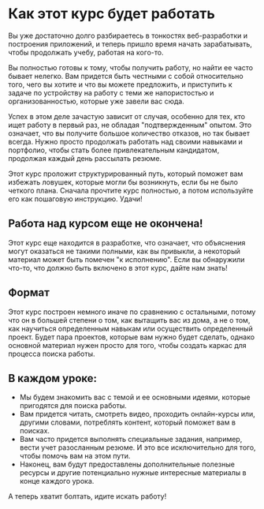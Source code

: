 # Как этот курс будет работать

Вы уже достаточно долго разбираетесь в тонкостях веб-разработки и построения приложений, и теперь пришло время начать зарабатывать, чтобы продолжать учебу, работая на кого-то.

Вы полностью готовы к тому, чтобы получить работу, но найти ее часто бывает нелегко. Вам придется быть честными с собой относительно того, чего вы хотите и что вы можете предложить, и приступить к задаче по устройству на работу с теми же напористостью и организованностью, которые уже завели вас сюда.

Успех в этом деле зачастую зависит от случая, особенно для тех, кто ищет работу в первый раз, не обладая "подтвержденным" опытом. Это означает, что вы получите большое количество отказов, но так бывает всегда. Нужно просто продолжать работать над своими навыками и портфолио, чтобы стать более привлекательным кандидатом, продолжая каждый день рассылать резюме.

Этот курс проложит структурированный путь, который поможет вам избежать ловушек, которые могли бы возникнуть, если бы не было четкого плана. Сначала прочтите курс полностью, а потом используйте его как пошаговую инструкцию. Удачи!

## Работа над курсом еще не окончена!

Этот курс еще находится в разработке, что означает, что объяснения могут оказаться не такими полными, как вы привыкли, а некоторый материал может быть помечен "к исполнению". Если вы обнаружили что-то, что должно быть включено в этот курс, дайте нам знать!

## Формат

Этот курс построен немного иначе по сравнению с остальными, потому что он в большей степени о том, как вытащить вас из дома, а не о том, как научиться определенным навыкам или осуществить определенный проект. Будет пара проектов, которые вам нужно будет сделать, однако основной материал нужен просто для того, чтобы создать каркас для процесса поиска работы.

## В каждом уроке:

+ Мы будем знакомить вас с темой и ее основными идеями, которые пригодятся для поиска работы.
+ Вам придется читать, смотреть видео, проходить онлайн-курсы или, другими словами, потреблять контент, который поможет вам в поисках.
+ Вам часто придется выполнять специальные задания, например, вести учет разосланным резюме. И это все исключительно для того, чтобы помочь вам на этом пути.
+ Наконец, вам будут предоставлены дополнительные полезные ресурсы и другие потенциально нужные интересные материалы в конце каждого урока.

А теперь хватит болтать, идите искать работу!
